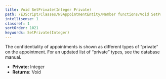 ```yaml
---
title: Void SetPrivate(Integer Private)
path: /EJScript/Classes/NSAppointmentEntity/Member functions/Void SetPrivate(Integer p_0)
intellisense: 1
classref: 1
sortOrder: 1021
keywords: SetPrivate(Integer)
---
```



The confidentiality of appointments is shown as different types of “private” on the appointment. For an updated list of “private” types, see the database manual.



* **Private:** Integer
* **Returns:** Void



